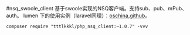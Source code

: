 #nsq_swoole_client
基于swoole实现的NSQ客户端。支持sub、pub、mPub、auth。
lumen 下的使用实例（laravel同理）：[oschina](https://git.oschina.net/tttlkkkl/swoole-nsq),[github](https://github.com/tttlkkkl/swoole-nsq)。
```
composer require "tttlkkkl/php_nsq_client:~1.0.7" -vvv
```
